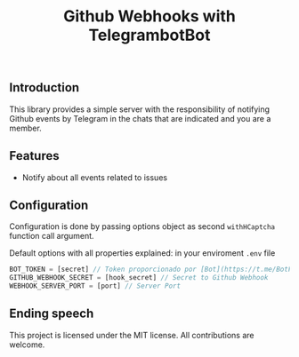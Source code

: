 <div align="center">
  <h1>Github Webhooks with TelegrambotBot
</div>

<!-- <div align="center">
  <a href="https://www.npmjs.com/package/next-hcaptcha"><img alt="npm version badge" src="https://badgen.net/npm/v/next-hcaptcha"></a>
  <img alt="types information" src="https://badgen.net/npm/types/next-hcaptcha">
  <img alt="npm bundle size" src="https://badgen.net/bundlephobia/minzip/next-hcaptcha">
  <img alt="license badge" src="https://badgen.net/npm/license/next-hcaptcha">

</div> -->

<br />

## Introduction

This library provides a simple server with the responsibility of notifying Github events by Telegram in the chats that are indicated and you are a member.

## Features

- Notify about all events related to issues

## Configuration

Configuration is done by passing options object as second `withHCaptcha` function call argument.

Default options with all properties explained:
in your enviroment `.env` file

```js
BOT_TOKEN = [secret] // Token proporcionado por [Bot](https://t.me/BotFather)
GITHUB_WEBHOOK_SECRET = [hook_secret] // Secret to Github Webhook
WEBHOOK_SERVER_PORT = [port] // Server Port
```

## Ending speech

This project is licensed under the MIT license.
All contributions are welcome.

<!-- [hcaptcha-docs-errors]: https://docs.hcaptcha.com/#siteverify-error-codes-table
[next-homepage]: https://nextjs.org/
[next-api-routes]: https://nextjs.org/docs/api-routes/introduction -->
